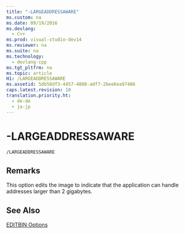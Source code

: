 ```yaml
---
title: "-LARGEADDRESSAWARE"
ms.custom: na
ms.date: 09/19/2016
ms.devlang: 
  - C++
ms.prod: visual-studio-dev14
ms.reviewer: na
ms.suite: na
ms.technology: 
  - devlang-cpp
ms.tgt_pltfrm: na
ms.topic: article
H1: /LARGEADDRESSAWARE
ms.assetid: 5db58df3-4457-4808-adf7-2bee6ea97486
caps.latest.revision: 10
translation.priority.ht: 
  - de-de
  - ja-jp
---
```

# -LARGEADDRESSAWARE
```  
/LARGEADDRESSAWARE  
```  
  
## Remarks  
 This option edits the image to indicate that the application can handle addresses larger than 2 gigabytes.  
  
## See Also  
 [EDITBIN Options](../vs140/EDITBIN-Options.md)